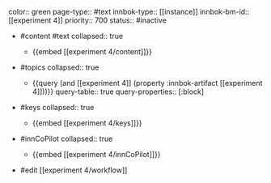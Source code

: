 color:: green
page-type:: #text
innbok-type:: [[instance]]
innbok-bm-id:: [[experiment 4]]
priority:: 700
status:: #inactive

- #content #text
  collapsed:: true
	- {{embed [[experiment 4/content]]}}
- #topics
   collapsed:: true
    - {{query (and [[experiment 4]] (property :innbok-artifact [[experiment 4]]))}}
      query-table:: true
      query-properties:: [:block]
- #keys
  collapsed:: true
	- {{embed [[experiment 4/keys]]}}
- #innCoPilot
   collapsed:: true
	 - {{embed [[experiment 4/innCoPilot]]}}

- #edit [[experiment 4/workflow]]

